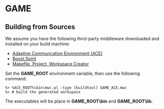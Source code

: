 GAME
====

Building from Sources
---------------------

We assume you have the following third-party middleware downloaded
and installed on your build machine:

 * [Adaptive Communcation Environment (ACE)](http://www.dre.vanderbilt.edu/ACE)
 * [Boost.Spirit](http://boost-spirit.com/home/)
 * [Makefile, Project, Workspace Creator](http://www.ociweb.com/products/mpc)

Set the **GAME_ROOT** environment variable, then use the following command:

    %> %ACE_ROOT%\bin\mwc.pl -type [buildtool] GAME_ACE.mwc
    %> # build the generated workspace

The executables will be place in **GAME_ROOT\bin** and **GAME_ROOT\lib**.
